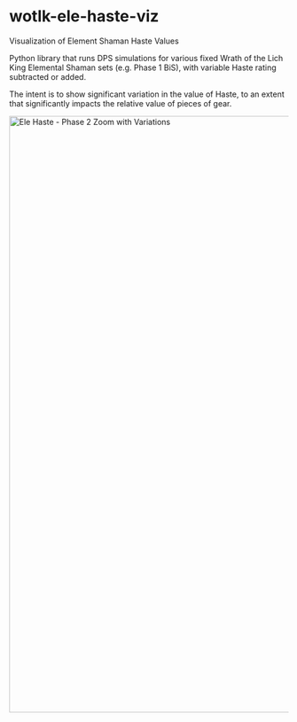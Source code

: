 # wotlk-ele-haste-viz
 Visualization of Element Shaman Haste Values
 
 Python library that runs DPS simulations for various fixed Wrath of the Lich King Elemental Shaman sets (e.g. Phase 1 BiS), with variable Haste rating subtracted or added.
 
 The intent is to show significant variation in the value of Haste, to an extent that significantly impacts the relative value of pieces of gear.
  
<img width="1076" alt="Ele Haste - Phase 2 Zoom with Variations" src="https://user-images.githubusercontent.com/1129528/234141058-a41592d6-e018-44e8-bdc8-c8b1bf0c7d68.png">
